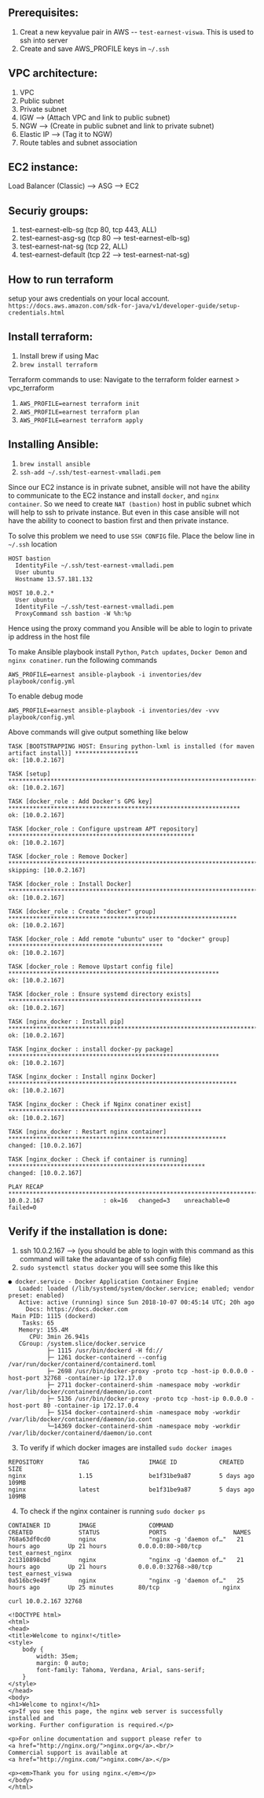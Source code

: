 Prerequisites:
--------------
1. Creat a new keyvalue pair in AWS -- `test-earnest-viswa`. This is used to ssh into server
2. Create and save AWS_PROFILE keys in `~/.ssh`

VPC architecture:
-----------------
1. VPC
2. Public subnet
3. Private subnet
4. IGW --> (Attach VPC and link to public subnet)
5. NGW --> (Create in public subnet and link to private subnet)
6. Elastic IP --> (Tag it to NGW)
7. Route tables and subnet association 

EC2 instance:
-------------
Load Balancer (Classic) --> ASG --> EC2 

Securiy groups:
---------------
1. test-earnest-elb-sg (tcp 80, tcp 443, ALL)
2. test-earnest-asg-sg (tcp 80 --> test-earnest-elb-sg)
3. test-earnest-nat-sg (tcp 22, ALL)
4. test-earnest-default (tcp 22 --> test-earnest-nat-sg)

How to run terraform
---------------------
setup your aws credentials on your local account. 
`https://docs.aws.amazon.com/sdk-for-java/v1/developer-guide/setup-credentials.html`

Install terraform:
------------------
1. Install brew if using Mac
2. `brew install terraform`

Terraform commands to use:
Navigate to the terraform folder earnest > vpc_terraform
1. `AWS_PROFILE=earnest terraform init`
2. `AWS_PROFILE=earnest terraform plan`
3. `AWS_PROFILE=earnest terraform apply`

Installing Ansible:
-------------------
1. `brew install ansible`
2. `ssh-add ~/.ssh/test-earnest-vmalladi.pem`

Since our EC2 instance is in private subnet, ansible will not have the ability to communicate to the EC2 instance and install `docker`, and `nginx container`. So we need to create `NAT (bastion)` host in public subnet which will help to ssh to private instance. But even in this case ansible will not have the ability to coonect to bastion first and then private instance. 

To solve this problem we need to use `SSH CONFIG` file. Place the below line in `~/.ssh` location

```
HOST bastion
  IdentityFile ~/.ssh/test-earnest-vmalladi.pem
  User ubuntu
  Hostname 13.57.181.132

HOST 10.0.2.*
  User ubuntu
  IdentityFile ~/.ssh/test-earnest-vmalladi.pem
  ProxyCommand ssh bastion -W %h:%p
```
Hence using the proxy command you Ansible will be able to login to private ip address in the host file

To make Ansible playbook install `Python`, `Patch updates`, `Docker Demon` and `nginx conatiner`. run the following commands

`AWS_PROFILE=earnest ansible-playbook -i inventories/dev playbook/config.yml`

To enable debug mode 

`AWS_PROFILE=earnest ansible-playbook -i inventories/dev -vvv playbook/config.yml`

Above commands will give output something like below
```
TASK [BOOTSTRAPPING HOST: Ensuring python-lxml is installed (for maven artifact install)] ******************
ok: [10.0.2.167]

TASK [setup] ***********************************************************************************************
ok: [10.0.2.167]

TASK [docker_role : Add Docker's GPG key] ******************************************************************
ok: [10.0.2.167]

TASK [docker_role : Configure upstream APT repository] *****************************************************
ok: [10.0.2.167]

TASK [docker_role : Remove Docker] *************************************************************************
skipping: [10.0.2.167]

TASK [docker_role : Install Docker] ************************************************************************
ok: [10.0.2.167]

TASK [docker_role : Create "docker" group] *****************************************************************
ok: [10.0.2.167]

TASK [docker_role : Add remote "ubuntu" user to "docker" group] ********************************************
ok: [10.0.2.167]

TASK [docker_role : Remove Upstart config file] ************************************************************
ok: [10.0.2.167]

TASK [docker_role : Ensure systemd directory exists] *******************************************************
ok: [10.0.2.167]

TASK [nginx_docker : Install pip] **************************************************************************
ok: [10.0.2.167]

TASK [nginx_docker : install docker-py package] ************************************************************
ok: [10.0.2.167]

TASK [nginx_docker : Install nginx Docker] *****************************************************************
ok: [10.0.2.167]

TASK [nginx_docker : Check if Nginx conatiner exist] *******************************************************
ok: [10.0.2.167]

TASK [nginx_docker : Restart nginx container] **************************************************************
changed: [10.0.2.167]

TASK [nginx_docker : Check if container is running] ********************************************************
changed: [10.0.2.167]

PLAY RECAP *************************************************************************************************
10.0.2.167                 : ok=16   changed=3    unreachable=0    failed=0
```

Verify if the installation is done:
----------------------------------
1. ssh 10.0.2.167 --> (you should be able to login with this command as this command will take the adavantage of ssh config file)
2. `sudo systemctl status docker`
you will see some this like this 
```
● docker.service - Docker Application Container Engine
   Loaded: loaded (/lib/systemd/system/docker.service; enabled; vendor preset: enabled)
   Active: active (running) since Sun 2018-10-07 00:45:14 UTC; 20h ago
     Docs: https://docs.docker.com
 Main PID: 1115 (dockerd)
    Tasks: 65
   Memory: 155.4M
      CPU: 3min 26.941s
   CGroup: /system.slice/docker.service
           ├─ 1115 /usr/bin/dockerd -H fd://
           ├─ 1261 docker-containerd --config /var/run/docker/containerd/containerd.toml
           ├─ 2698 /usr/bin/docker-proxy -proto tcp -host-ip 0.0.0.0 -host-port 32768 -container-ip 172.17.0
           ├─ 2711 docker-containerd-shim -namespace moby -workdir /var/lib/docker/containerd/daemon/io.cont
           ├─ 5136 /usr/bin/docker-proxy -proto tcp -host-ip 0.0.0.0 -host-port 80 -container-ip 172.17.0.4
           ├─ 5154 docker-containerd-shim -namespace moby -workdir /var/lib/docker/containerd/daemon/io.cont
           └─14369 docker-containerd-shim -namespace moby -workdir /var/lib/docker/containerd/daemon/io.cont
```
3. To verify if which docker images are installed 
`sudo docker images`
```
REPOSITORY          TAG                 IMAGE ID            CREATED             SIZE
nginx               1.15                be1f31be9a87        5 days ago          109MB
nginx               latest              be1f31be9a87        5 days ago          109MB
```
4. To check if the nginx container is running 
`sudo docker ps`
```
CONTAINER ID        IMAGE               COMMAND                  CREATED             STATUS              PORTS                   NAMES
768a63df0cd0        nginx               "nginx -g 'daemon of…"   21 hours ago        Up 21 hours         0.0.0.0:80->80/tcp      test_earnest_nginx
2c1310898cbd        nginx               "nginx -g 'daemon of…"   21 hours ago        Up 21 hours         0.0.0.0:32768->80/tcp   test_earnest_viswa
0a516bc9e49f        nginx               "nginx -g 'daemon of…"   25 hours ago        Up 25 minutes       80/tcp                  nginx
```
```
curl 10.0.2.167 32768

<!DOCTYPE html>
<html>
<head>
<title>Welcome to nginx!</title>
<style>
    body {
        width: 35em;
        margin: 0 auto;
        font-family: Tahoma, Verdana, Arial, sans-serif;
    }
</style>
</head>
<body>
<h1>Welcome to nginx!</h1>
<p>If you see this page, the nginx web server is successfully installed and
working. Further configuration is required.</p>

<p>For online documentation and support please refer to
<a href="http://nginx.org/">nginx.org</a>.<br/>
Commercial support is available at
<a href="http://nginx.com/">nginx.com</a>.</p>

<p><em>Thank you for using nginx.</em></p>
</body>
</html>
```
